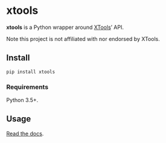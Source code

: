 # xtools

**xtools** is a Python wrapper around [XTools](https://xtools.readthedocs.io/en/stable/index.html)’ API.

Note this project is not affiliated with nor endorsed by XTools.

## Install

    pip install xtools

### Requirements

Python 3.5+.

## Usage

[Read the docs](https://python-xtools.readthedocs.io/en/latest/).